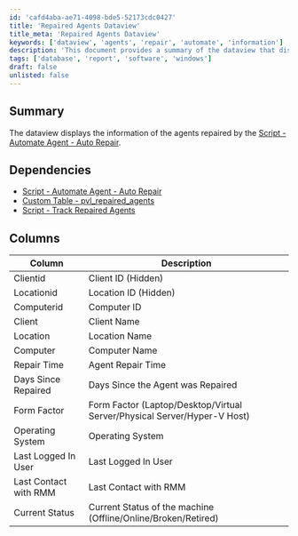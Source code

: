 ```yaml
---
id: 'cafd4aba-ae71-4098-bde5-52173cdc0427'
title: 'Repaired Agents Dataview'
title_meta: 'Repaired Agents Dataview'
keywords: ['dataview', 'agents', 'repair', 'automate', 'information']
description: 'This document provides a summary of the dataview that displays information about agents that have been repaired using the Automate Agent - Auto Repair script. It includes details on dependencies, columns, and the data captured for each repaired agent.'
tags: ['database', 'report', 'software', 'windows']
draft: false
unlisted: false
---
```


## Summary

The dataview displays the information of the agents repaired by the [Script - Automate Agent - Auto Repair](<../scripts/Automate Agent - Auto Repair.md>).

## Dependencies

- [Script - Automate Agent - Auto Repair](<../scripts/Automate Agent - Auto Repair.md>)
- [Custom Table - pvl_repaired_agents](<../tables/pvl_repaired_agents.md>)
- [Script - Track Repaired Agents](<../scripts/Track Repaired Agents.md>)

## Columns

| Column                    | Description                                                                                           |
|--------------------------|-------------------------------------------------------------------------------------------------------|
| Clientid                 | Client ID (Hidden)                                                                                    |
| Locationid               | Location ID (Hidden)                                                                                  |
| Computerid               | Computer ID                                                                                           |
| Client                   | Client Name                                                                                           |
| Location                 | Location Name                                                                                         |
| Computer                 | Computer Name                                                                                         |
| Repair Time              | Agent Repair Time                                                                                     |
| Days Since Repaired      | Days Since the Agent was Repaired                                                                     |
| Form Factor              | Form Factor (Laptop/Desktop/Virtual Server/Physical Server/Hyper-V Host)                             |
| Operating System         | Operating System                                                                                      |
| Last Logged In User      | Last Logged In User                                                                                    |
| Last Contact with RMM    | Last Contact with RMM                                                                                 |
| Current Status           | Current Status of the machine (Offline/Online/Broken/Retired)                                        |

